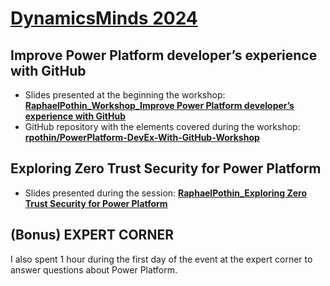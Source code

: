 # [DynamicsMinds 2024](https://www.dynamicsminds.com/)

## Improve Power Platform developer’s experience with GitHub

- Slides presented at the beginning the workshop: [**RaphaelPothin_Workshop_Improve Power Platform developer’s experience with GitHub**](./Architecture%20orient%C3%A9e%20%C3%A9v%C3%A9nements%20avec%20Dataverse%20et%20Azure.pdf)
- GitHub repository with the elements covered during the workshop: [**rpothin/PowerPlatform-DevEx-With-GitHub-Workshop**](https://github.com/rpothin/PowerPlatform-DevEx-With-GitHub-Workshop)

## Exploring Zero Trust Security for Power Platform

- Slides presented during the session: [**RaphaelPothin_Exploring Zero Trust Security for Power Platform**](./Architecture%20orient%C3%A9e%20%C3%A9v%C3%A9nements%20avec%20Dataverse%20et%20Azure.pdf)

## (Bonus) EXPERT CORNER

I also spent 1 hour during the first day of the event at the expert corner to answer questions about Power Platform.